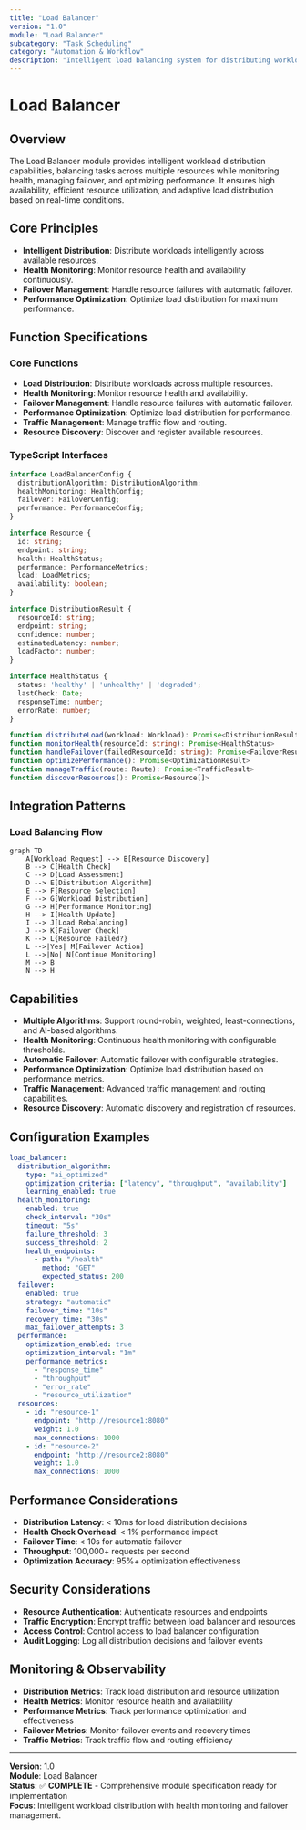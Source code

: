 ```yaml
---
title: "Load Balancer"
version: "1.0"
module: "Load Balancer"
subcategory: "Task Scheduling"
category: "Automation & Workflow"
description: "Intelligent load balancing system for distributing workloads across multiple resources, with health monitoring, failover, and adaptive load distribution algorithms."
---
```


# **Load Balancer**

## **Overview**

The Load Balancer module provides intelligent workload distribution capabilities, balancing tasks across multiple resources while monitoring health, managing failover, and optimizing performance. It ensures high availability, efficient resource utilization, and adaptive load distribution based on real-time conditions.

## **Core Principles**
- **Intelligent Distribution**: Distribute workloads intelligently across available resources.
- **Health Monitoring**: Monitor resource health and availability continuously.
- **Failover Management**: Handle resource failures with automatic failover.
- **Performance Optimization**: Optimize load distribution for maximum performance.

## **Function Specifications**

### **Core Functions**
- **Load Distribution**: Distribute workloads across multiple resources.
- **Health Monitoring**: Monitor resource health and availability.
- **Failover Management**: Handle resource failures with automatic failover.
- **Performance Optimization**: Optimize load distribution for performance.
- **Traffic Management**: Manage traffic flow and routing.
- **Resource Discovery**: Discover and register available resources.

### **TypeScript Interfaces**
```typescript
interface LoadBalancerConfig {
  distributionAlgorithm: DistributionAlgorithm;
  healthMonitoring: HealthConfig;
  failover: FailoverConfig;
  performance: PerformanceConfig;
}

interface Resource {
  id: string;
  endpoint: string;
  health: HealthStatus;
  performance: PerformanceMetrics;
  load: LoadMetrics;
  availability: boolean;
}

interface DistributionResult {
  resourceId: string;
  endpoint: string;
  confidence: number;
  estimatedLatency: number;
  loadFactor: number;
}

interface HealthStatus {
  status: 'healthy' | 'unhealthy' | 'degraded';
  lastCheck: Date;
  responseTime: number;
  errorRate: number;
}

function distributeLoad(workload: Workload): Promise<DistributionResult>
function monitorHealth(resourceId: string): Promise<HealthStatus>
function handleFailover(failedResourceId: string): Promise<FailoverResult>
function optimizePerformance(): Promise<OptimizationResult>
function manageTraffic(route: Route): Promise<TrafficResult>
function discoverResources(): Promise<Resource[]>
```

## **Integration Patterns**

### **Load Balancing Flow**
```mermaid
graph TD
    A[Workload Request] --> B[Resource Discovery]
    B --> C[Health Check]
    C --> D[Load Assessment]
    D --> E[Distribution Algorithm]
    E --> F[Resource Selection]
    F --> G[Workload Distribution]
    G --> H[Performance Monitoring]
    H --> I[Health Update]
    I --> J[Load Rebalancing]
    J --> K[Failover Check]
    K --> L{Resource Failed?}
    L -->|Yes| M[Failover Action]
    L -->|No| N[Continue Monitoring]
    M --> B
    N --> H
```

## **Capabilities**
- **Multiple Algorithms**: Support round-robin, weighted, least-connections, and AI-based algorithms.
- **Health Monitoring**: Continuous health monitoring with configurable thresholds.
- **Automatic Failover**: Automatic failover with configurable strategies.
- **Performance Optimization**: Optimize load distribution based on performance metrics.
- **Traffic Management**: Advanced traffic management and routing capabilities.
- **Resource Discovery**: Automatic discovery and registration of resources.

## **Configuration Examples**
```yaml
load_balancer:
  distribution_algorithm:
    type: "ai_optimized"
    optimization_criteria: ["latency", "throughput", "availability"]
    learning_enabled: true
  health_monitoring:
    enabled: true
    check_interval: "30s"
    timeout: "5s"
    failure_threshold: 3
    success_threshold: 2
    health_endpoints:
      - path: "/health"
        method: "GET"
        expected_status: 200
  failover:
    enabled: true
    strategy: "automatic"
    failover_time: "10s"
    recovery_time: "30s"
    max_failover_attempts: 3
  performance:
    optimization_enabled: true
    optimization_interval: "1m"
    performance_metrics:
      - "response_time"
      - "throughput"
      - "error_rate"
      - "resource_utilization"
  resources:
    - id: "resource-1"
      endpoint: "http://resource1:8080"
      weight: 1.0
      max_connections: 1000
    - id: "resource-2"
      endpoint: "http://resource2:8080"
      weight: 1.0
      max_connections: 1000
```

## **Performance Considerations**
- **Distribution Latency**: < 10ms for load distribution decisions
- **Health Check Overhead**: < 1% performance impact
- **Failover Time**: < 10s for automatic failover
- **Throughput**: 100,000+ requests per second
- **Optimization Accuracy**: 95%+ optimization effectiveness

## **Security Considerations**
- **Resource Authentication**: Authenticate resources and endpoints
- **Traffic Encryption**: Encrypt traffic between load balancer and resources
- **Access Control**: Control access to load balancer configuration
- **Audit Logging**: Log all distribution decisions and failover events

## **Monitoring & Observability**
- **Distribution Metrics**: Track load distribution and resource utilization
- **Health Metrics**: Monitor resource health and availability
- **Performance Metrics**: Track performance optimization and effectiveness
- **Failover Metrics**: Monitor failover events and recovery times
- **Traffic Metrics**: Track traffic flow and routing efficiency

---

**Version**: 1.0  
**Module**: Load Balancer  
**Status**: ✅ **COMPLETE** - Comprehensive module specification ready for implementation  
**Focus**: Intelligent workload distribution with health monitoring and failover management. 